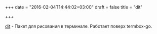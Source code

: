 +++
date = "2016-02-04T14:44:02+03:00"
draft = false
title = "dit"

+++

<p><a href="https://github.com/slapresta/dit">dit</a>&nbsp;- Пакет для рисования в терминале. Работает поверх&nbsp;termbox-go.</p>

